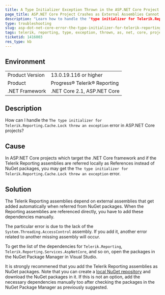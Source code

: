 ```yaml
---
title: A Type Initializer Exception Thrown in the ASP.NET Core Project
page_title: ASP.NET Core Project Crashes as External Assemblies Cannot Be Found
description: "Learn how to handle the "type initializer for Telerik.Reporting.Cache.Lock threw an exception" error in an ASP.NET Core project."
type: troubleshooting
slug: asp-dot-net-core-error-the-type-initializer-for-telerik-reporting-cache-lock
tags: telerik, reporting, type, exception, thrown, as, net, core, project
ticketid: 1416003
res_type: kb
---
```


## Environment

<table>
    <tbody>
	    <tr>
	    	<td>Product Version</td>
	    	<td>13.0.19.116 or higher</td>
	    </tr>
	    <tr>
	    	<td>Product</td>
	    	<td>Progress® Telerik® Reporting</td>
	    </tr>
	    <tr>
	    	<td>.NET Framework</td>
	    	<td>.NET Core 2.1, ASP.NET Core</td>
	    </tr>
    </tbody>
</table>


## Description

How can I handle the `The type initializer for Telerik.Reporting.Cache.Lock threw an exception` error in ASP.NET Core projects?

## Cause

In ASP.NET Core projects which target the .NET Core framework and if the Telerik Reporting assemblies are referred locally as References instead of NuGet packages, you may get the `The type initializer for Telerik.Reporting.Cache.Lock threw an exception` error.

## Solution

The Telerik Reporting assemblies depend on external assemblies that get added automatically when referred from NuGet packages. When the Reporting assemblies are referenced directly, you have to add these dependencies manually.

The particular error is due to the lack of the `System.Threading.AccessControl` assembly. If you add it, another error related to another missing assembly will occur.

To get the list of the dependencies for `Telerik.Reporting`, `Telerik.Reporting.Services.AspNetCore`, and so on, open the packages in the NuGet Package Manager in Visual Studio.  

It is strongly recommened that you add the Telerik Reporting assemblies as NuGet packages. Note that you can create a [local NuGet repository](https://docs.microsoft.com/en-us/nuget/hosting-packages/local-feeds) and download the NuGet packages in it. If this is not an option, add the necessary dependencies manually too after checking the packages in the NuGet Package Manager as previously suggested.
